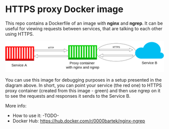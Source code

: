 # HTTPS proxy Docker image

This repo contains a Dockerfile of an image with **nginx** and **ngrep**. It can be useful for viewing requests between services, that are talking to each other using HTTPS.

![Diagram](diagram.png)

You can use this image for debugging purposes in a setup presented in the diagram above. In short, you can point your service (the red one) to HTTPS proxy container (created from this image - green) and then use ngrep on it to see the requests and responses it sends to the Service B.

More info:
- How to use it: -TODO-
- Docker Hub: https://hub.docker.com/r/0000bartek/nginx-ngrep
